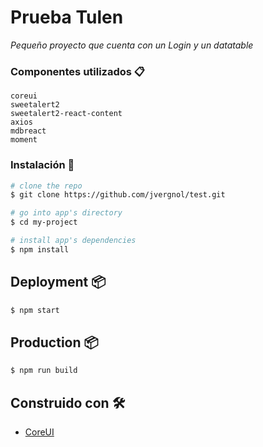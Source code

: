 # Prueba Tulen

_Pequeño proyecto que cuenta con un Login y un datatable_


### Componentes utilizados 📋

```
coreui
sweetalert2
sweetalert2-react-content
axios
mdbreact
moment

```

### Instalación 🔧

``` bash
# clone the repo
$ git clone https://github.com/jvergnol/test.git

# go into app's directory
$ cd my-project

# install app's dependencies
$ npm install
```
## Deployment 📦

``` bash
$ npm start
```
## Production 📦

``` bash
$ npm run build
```
## Construido con 🛠️

* [CoreUI](https://coreui.io/react/)
